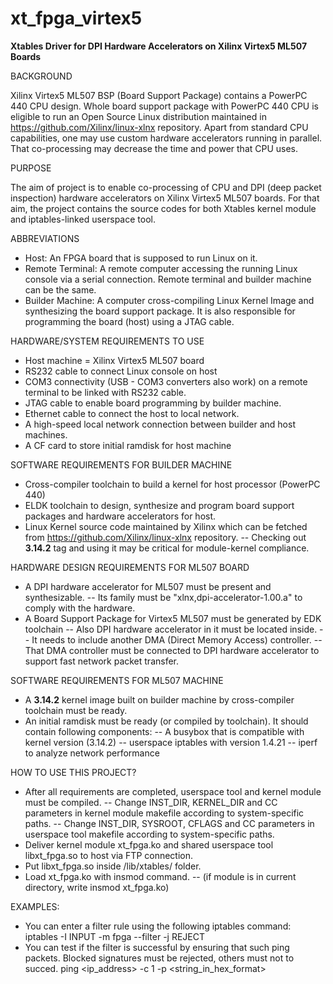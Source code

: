 # xt_fpga_virtex5

<b> Xtables Driver for DPI Hardware Accelerators on Xilinx Virtex5 ML507 Boards </b>

BACKGROUND

Xilinx Virtex5 ML507 BSP (Board Support Package) contains a PowerPC 440 CPU design. Whole board support package with PowerPC 440 CPU is eligible to run an Open Source Linux distribution maintained in https://github.com/Xilinx/linux-xlnx repository. Apart from standard CPU capabilities, one may use custom hardware accelerators running in parallel. That co-processing may decrease the time and power that CPU uses.

PURPOSE

The aim of project is to enable co-processing of CPU and DPI (deep packet inspection) hardware accelerators on Xilinx Virtex5 ML507 boards. For that aim, the project contains the source codes for both Xtables kernel module and iptables-linked userspace tool.

ABBREVIATIONS
 * Host: An FPGA board that is supposed to run Linux on it.
 * Remote Terminal: A remote computer accessing the running Linux console via a serial connection. Remote terminal and builder machine can be the same.
 * Builder Machine: A computer cross-compiling Linux Kernel Image and synthesizing the board support package. It is also responsible for programming the board (host) using a JTAG cable.

HARDWARE/SYSTEM REQUIREMENTS TO USE
 * Host machine = Xilinx Virtex5 ML507 board
 * RS232 cable to connect Linux console on host
 * COM3 connectivity (USB - COM3 converters also work) on a remote terminal to be linked with RS232 cable.
 * JTAG cable to enable board programming by builder machine.
 * Ethernet cable to connect the host to local network.
 * A high-speed local network connection between builder and host machines.
 * A CF card to store initial ramdisk for host machine
 
 
SOFTWARE REQUIREMENTS FOR BUILDER MACHINE
 * Cross-compiler toolchain to build a kernel for host processor (PowerPC 440)
 * ELDK toolchain to design, synthesize and program board support packages and hardware accelerators for host.
 * Linux Kernel source code maintained by Xilinx which can be fetched from https://github.com/Xilinx/linux-xlnx repository. 
    -- Checking out <b>3.14.2</b> tag and using it may be critical for module-kernel compliance.


HARDWARE DESIGN REQUIREMENTS FOR ML507 BOARD
 * A DPI hardware accelerator for ML507 must be present and synthesizable.
    -- Its family must be "xlnx,dpi-accelerator-1.00.a" to comply with the hardware.
 * A Board Support Package for Virtex5 ML507 must be generated by EDK toolchain
    -- Also DPI hardware accelerator in it must be located inside.
    -- It needs to include another DMA (Direct Memory Access) controller.
    -- That DMA controller must be connected to DPI hardware accelerator to support fast network packet transfer.
    
 
SOFTWARE REQUIREMENTS FOR ML507 MACHINE
  * A <b>3.14.2</b> kernel image built on builder machine by cross-compiler toolchain must be ready.
  * An initial ramdisk must be ready (or compiled by toolchain). It should contain following components:
    -- A busybox that is compatible with kernel version (3.14.2)
    -- userspace iptables with version 1.4.21
    -- iperf to analyze network performance


HOW TO USE THIS PROJECT?
  * After all requirements are completed, userspace tool and kernel module must be compiled.
    -- Change INST_DIR, KERNEL_DIR and CC parameters in kernel module makefile according to system-specific paths.
    -- Change INST_DIR, SYSROOT, CFLAGS and CC parameters in userspace tool makefile according to system-specific paths.
  * Deliver kernel module xt_fpga.ko and shared userspace tool libxt_fpga.so to host via FTP connection.
  * Put libxt_fpga.so inside /lib/xtables/ folder.
  * Load xt_fpga.ko with insmod command. 
    -- (if module is in current directory, write insmod xt_fpga.ko)
  
  
EXAMPLES:
  * You can enter a filter rule using the following iptables command:
     iptables -I INPUT -m fpga --filter -j REJECT 
  * You can test if the filter is successful by ensuring that such ping packets. Blocked signatures must be rejected, others must not to succed.
     ping <ip_address> -c 1 -p <string_in_hex_format>
  
  
